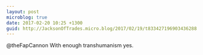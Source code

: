 ```yaml
---
layout: post
microblog: true
date: 2017-02-20 10:25 +1300
guid: http://JacksonOfTrades.micro.blog/2017/02/19/t833427196903436288.html
---
```

@theFapCannon With enough transhumanism yes.
